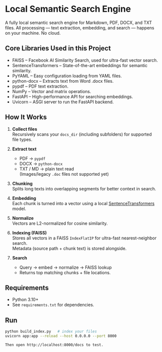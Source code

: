 # Local Semantic Search Engine

A fully local semantic search engine for Markdown, PDF, DOCX, and TXT files.
All processing — text extraction, embedding, and search — happens on your machine. No cloud.

## Core Libraries Used in this Project

- FAISS – Facebook AI Similarity Search, used for ultra-fast vector search.
- SentenceTransformers – State-of-the-art embeddings for semantic similarity.
- PyYAML – Easy configuration loading from YAML files.
- python-docx – Extracts text from Word .docx files. 
- pypdf – PDF text extraction. 
- NumPy – Vector and matrix operations. 
- FastAPI – High-performance API for searching embeddings. 
- Uvicorn – ASGI server to run the FastAPI backend.

## How It Works

1. **Collect files**  
   Recursively scans your `docs_dir` (including subfolders) for supported file types.

2. **Extract text**
    - PDF → `pypdf`
    - DOCX → `python-docx`
    - TXT / MD → plain text read  
      (Images/legacy `.doc` files not supported yet)

3. **Chunking**  
   Splits long texts into overlapping segments for better context in search.

4. **Embedding**  
   Each chunk is turned into a vector using a local [SentenceTransformers](https://www.sbert.net) model.

5. **Normalize**  
   Vectors are L2-normalized for cosine similarity.

6. **Indexing (FAISS)**  
   Stores all vectors in a FAISS `IndexFlatIP` for ultra-fast nearest-neighbor search.  
   Metadata (source path + chunk text) is stored alongside.

7. **Search**
    - Query → embed → normalize → FAISS lookup
    - Returns top matching chunks + file locations.

## Requirements
- Python 3.10+
- See `requirements.txt` for dependencies.

## Run
```bash
python build_index.py   # index your files
uvicorn app:app --reload --host 0.0.0.0 --port 8000

Then open http://localhost:8000/docs to test.
